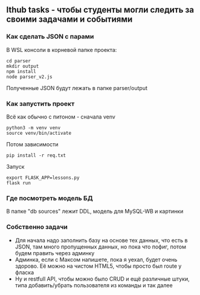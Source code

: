 ## Ithub tasks - чтобы студенты могли следить за своими задачами и событиями
### Как сделать JSON с парами

В WSL консоли в корневой папке проекта:

    cd parser
    mkdir output
    npm install
    node parser_v2.js

Полученные JSON будут лежать в папке parser/output

### Как запустить проект
Всё как обычно с питоном - сначала venv

    python3 -m venv venv
    source venv/bin/activate

Потом зависимости

    pip install -r req.txt

Запуск

    export FLASK_APP=lessons.py
    flask run

### Где посмотреть модель БД
В папке "db sources" лежит DDL, модель для MySQL-WB и картинки 

### Собственно задачи
* Для начала надо заполнить базу на основе тех данных, что есть в JSON, там много пропущенных данных, но пока что пофиг, потом будем править через админку
* Админка, если с Максом напишете, пока я уехал, будет очень здорово. Её можно на чистом HTML5, чтобы просто был route у фласка
* Ну и restfull API, чтобы можно было CRUD и ещё различные штуки, типа добавить/убрать пользователя из команды и так далее

